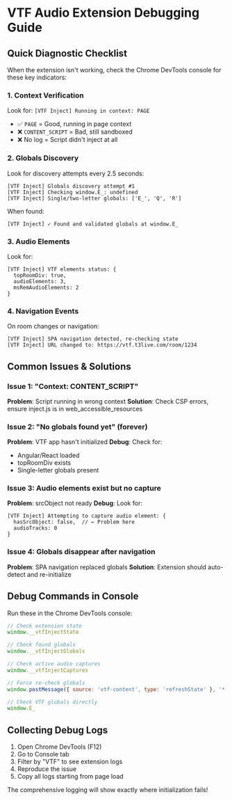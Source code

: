 # VTF Audio Extension Debugging Guide

## Quick Diagnostic Checklist

When the extension isn't working, check the Chrome DevTools console for these key indicators:

### 1. Context Verification
Look for: `[VTF Inject] Running in context: PAGE`
- ✅ `PAGE` = Good, running in page context
- ❌ `CONTENT_SCRIPT` = Bad, still sandboxed
- ❌ No log = Script didn't inject at all

### 2. Globals Discovery
Look for discovery attempts every 2.5 seconds:
```
[VTF Inject] Globals discovery attempt #1
[VTF Inject] Checking window.E_: undefined
[VTF Inject] Single/two-letter globals: ['E_', 'Q', 'R']
```

When found:
```
[VTF Inject] ✓ Found and validated globals at window.E_
```

### 3. Audio Elements
Look for:
```
[VTF Inject] VTF elements status: {
  topRoomDiv: true,
  audioElements: 3,
  msRemAudioElements: 2
}
```

### 4. Navigation Events
On room changes or navigation:
```
[VTF Inject] SPA navigation detected, re-checking state
[VTF Inject] URL changed to: https://vtf.t3live.com/room/1234
```

## Common Issues & Solutions

### Issue 1: "Context: CONTENT_SCRIPT"
**Problem**: Script running in wrong context
**Solution**: Check CSP errors, ensure inject.js is in web_accessible_resources

### Issue 2: "No globals found yet" (forever)
**Problem**: VTF app hasn't initialized
**Debug**: Check for:
- Angular/React loaded
- topRoomDiv exists
- Single-letter globals present

### Issue 3: Audio elements exist but no capture
**Problem**: srcObject not ready
**Debug**: Look for:
```
[VTF Inject] Attempting to capture audio element: {
  hasSrcObject: false,  // ← Problem here
  audioTracks: 0
}
```

### Issue 4: Globals disappear after navigation
**Problem**: SPA navigation replaced globals
**Solution**: Extension should auto-detect and re-initialize

## Debug Commands in Console

Run these in the Chrome DevTools console:

```javascript
// Check extension state
window.__vtfInjectState

// Check found globals
window.__vtfInjectGlobals

// Check active audio captures
window.__vtfInjectCaptures

// Force re-check globals
window.postMessage({ source: 'vtf-content', type: 'refreshState' }, '*')

// Check VTF globals directly
window.E_
```

## Collecting Debug Logs

1. Open Chrome DevTools (F12)
2. Go to Console tab
3. Filter by "VTF" to see extension logs
4. Reproduce the issue
5. Copy all logs starting from page load

The comprehensive logging will show exactly where initialization fails! 